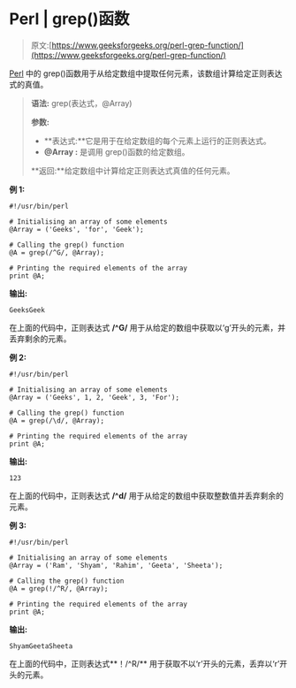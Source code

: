 # Perl | grep()函数

> 原文:[https://www.geeksforgeeks.org/perl-grep-function/](https://www.geeksforgeeks.org/perl-grep-function/)

[Perl](https://www.geeksforgeeks.org/introduction-to-perl/) 中的 grep()函数用于从给定数组中提取任何元素，该数组计算给定正则表达式的真值。

> **语法:** grep(表达式，@Array)
> 
> **参数:**
> 
> *   **表达式:**它是用于在给定数组的每个元素上运行的正则表达式。
> *   **@Array :** 是调用 grep()函数的给定数组。
> 
> **返回:**给定数组中计算给定正则表达式真值的任何元素。

**例 1:**

```
#!/usr/bin/perl

# Initialising an array of some elements
@Array = ('Geeks', 'for', 'Geek');

# Calling the grep() function
@A = grep(/^G/, @Array);

# Printing the required elements of the array
print @A;
```

 **输出:**

```
GeeksGeek

```

在上面的代码中，正则表达式 **/^G/** 用于从给定的数组中获取以‘g’开头的元素，并丢弃剩余的元素。

**例 2:**

```
#!/usr/bin/perl

# Initialising an array of some elements
@Array = ('Geeks', 1, 2, 'Geek', 3, 'For');

# Calling the grep() function
@A = grep(/\d/, @Array);

# Printing the required elements of the array
print @A;
```

**输出:**

```
123

```

在上面的代码中，正则表达式 **/^d/** 用于从给定的数组中获取整数值并丢弃剩余的元素。

**例 3:**

```
#!/usr/bin/perl

# Initialising an array of some elements
@Array = ('Ram', 'Shyam', 'Rahim', 'Geeta', 'Sheeta');

# Calling the grep() function
@A = grep(!/^R/, @Array);

# Printing the required elements of the array
print @A;
```

**输出:**

```
ShyamGeetaSheeta

```

在上面的代码中，正则表达式**！/^R/** 用于获取不以‘r’开头的元素，丢弃以‘r’开头的元素。